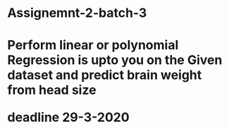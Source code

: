 
<h1>  Assignemnt-2-batch-3<h1>
  Perform linear or polynomial Regression  is upto you on the Given dataset and predict brain weight from head size 
  
 
  
  <b1>deadline 29-3-2020<b1>

